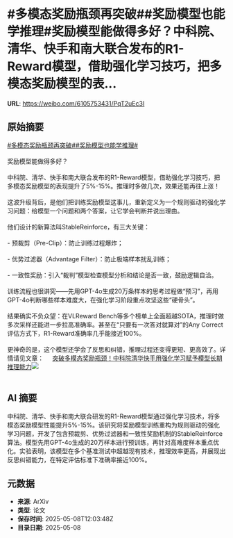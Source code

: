 # #多模态奖励瓶颈再突破##奖励模型也能学推理#奖励模型能做得多好？中科院、清华、快手和南大联合发布的R1-Reward模型，借助强化学习技巧，把多模态奖励模型的表...

**URL**: https://weibo.com/6105753431/PqT2uEc3I

## 原始摘要

<a href="https://m.weibo.cn/search?containerid=231522type%3D1%26t%3D10%26q%3D%23%E5%A4%9A%E6%A8%A1%E6%80%81%E5%A5%96%E5%8A%B1%E7%93%B6%E9%A2%88%E5%86%8D%E7%AA%81%E7%A0%B4%23&amp;extparam=%23%E5%A4%9A%E6%A8%A1%E6%80%81%E5%A5%96%E5%8A%B1%E7%93%B6%E9%A2%88%E5%86%8D%E7%AA%81%E7%A0%B4%23" data-hide=""><span class="surl-text">#多模态奖励瓶颈再突破#</span></a><a href="https://m.weibo.cn/search?containerid=231522type%3D1%26t%3D10%26q%3D%23%E5%A5%96%E5%8A%B1%E6%A8%A1%E5%9E%8B%E4%B9%9F%E8%83%BD%E5%AD%A6%E6%8E%A8%E7%90%86%23&amp;extparam=%23%E5%A5%96%E5%8A%B1%E6%A8%A1%E5%9E%8B%E4%B9%9F%E8%83%BD%E5%AD%A6%E6%8E%A8%E7%90%86%23" data-hide=""><span class="surl-text">#奖励模型也能学推理#</span></a><br><br>奖励模型能做得多好？<br><br>中科院、清华、快手和南大联合发布的R1-Reward模型，借助强化学习技巧，把多模态奖励模型的表现提升了5%-15%。推理时多做几次，效果还能再往上涨！<br><br>这波升级背后，是他们把训练奖励模型这事儿，重新定义为一个规则驱动的强化学习问题：给模型一个问题和两个答案，让它学会判断并说出理由。<br><br>他们设计的新算法叫StableReinforce，有三大关键：<br><br>- 预裁剪（Pre-Clip）：防止训练过程爆炸；<br><br>- 优势过滤器（Advantage Filter）：防止极端样本扰乱训练；<br><br>- 一致性奖励：引入“裁判”模型检查模型分析和结论是否一致，鼓励逻辑自洽。<br><br>训练流程也很讲究——先用GPT-4o生成20万条样本的思考过程做“预习”，再用GPT-4o判断哪些样本难度大，在强化学习阶段重点攻坚这些“硬骨头”。<br><br>结果确实不负众望：在VLReward Bench等多个榜单上全面超越SOTA，推理时做多次采样还能进一步拉高准确率。甚至在“只要有一次答对就算对”的Any Correct评估方式下，R1-Reward准确率几乎能接近100%。<br><br>更神奇的是，这个模型还学会了反思和纠错，推理过程还变得更短、更高效了。详情请见文章： <a href="https://weibo.com/ttarticle/p/show?id=2309405164081026826368" data-hide=""><span class="url-icon"><img style="width: 1rem;height: 1rem" src="https://h5.sinaimg.cn/upload/2015/09/25/3/timeline_card_small_article_default.png" referrerpolicy="no-referrer"></span><span class="surl-text">突破多模态奖励瓶颈！中科院清华快手用强化学习赋予模型长期推理能力</span></a><img style="" src="https://tvax3.sinaimg.cn/large/006Fd7o3gy1i187jztqccj30n00cydhh.jpg" referrerpolicy="no-referrer"><br><br>

## AI 摘要

中科院、清华、快手和南大联合研发的R1-Reward模型通过强化学习技术，将多模态奖励模型性能提升5%-15%。该研究将奖励模型训练重构为规则驱动的强化学习问题，开发了包含预裁剪、优势过滤器和一致性奖励机制的StableReinforce算法。模型先用GPT-4o生成的20万样本进行预训练，再针对高难度样本重点优化。实验表明，该模型在多个基准测试中超越现有技术，推理效率更高，并展现出反思纠错能力，在特定评估标准下准确率接近100%。

## 元数据

- **来源**: ArXiv
- **类型**: 论文
- **保存时间**: 2025-05-08T12:03:48Z
- **目录日期**: 2025-05-08
